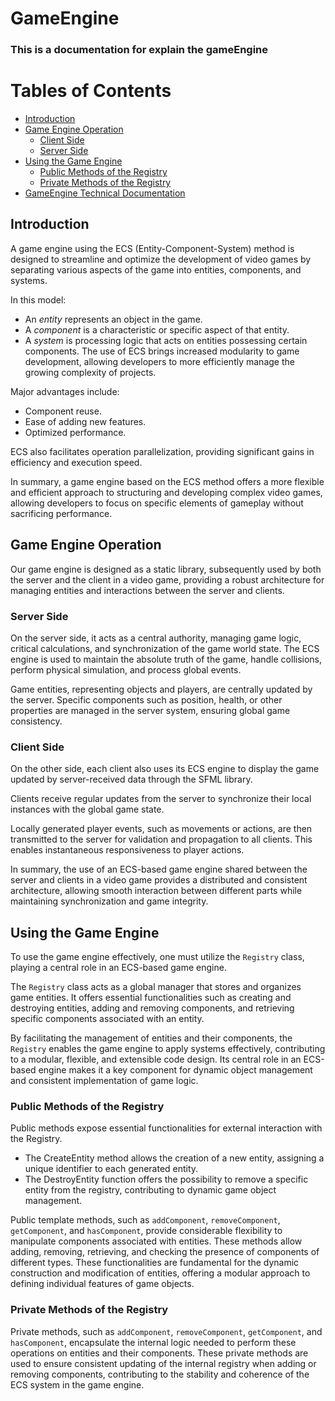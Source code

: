# GameEngine

### This is a documentation for explain the gameEngine

# Tables of Contents

- [Introduction](#introduction)
- [Game Engine Operation](#Game-Engine-Operation)
    - [Client Side](#client-side)
    - [Server Side](#server-side)
- [Using the Game Engine](#Using-the-Game-Engine)
    - [Public Methods of the Registry](#Public-Methods-of-the-Registry)
    - [Private Methods of the Registry](#Private-Methods-of-the-x²Registry)
- [GameEngine Technical Documentation](techGameEngine.md)

## Introduction

A game engine using the ECS (Entity-Component-System) method is designed to streamline and optimize the development of video games by separating various aspects of the game into entities, components, and systems.

In this model:

- An *entity* represents an object in the game.
- A *component* is a characteristic or specific aspect of that entity.
- A *system* is processing logic that acts on entities possessing certain components.
The use of ECS brings increased modularity to game development, allowing developers to more efficiently manage the growing complexity of projects.

Major advantages include:

- Component reuse.
- Ease of adding new features.
- Optimized performance.

ECS also facilitates operation parallelization, providing significant gains in efficiency and execution speed.

In summary, a game engine based on the ECS method offers a more flexible and efficient approach to structuring and developing complex video games, allowing developers to focus on specific elements of gameplay without sacrificing performance.

## Game Engine Operation

Our game engine is designed as a static library, subsequently used by both the server and the client in a video game, providing a robust architecture for managing entities and interactions between the server and clients.

### Server Side

On the server side, it acts as a central authority, managing game logic, critical calculations, and synchronization of the game world state. The ECS engine is used to maintain the absolute truth of the game, handle collisions, perform physical simulation, and process global events.

Game entities, representing objects and players, are centrally updated by the server. Specific components such as position, health, or other properties are managed in the server system, ensuring global game consistency.

### Client Side

On the other side, each client also uses its ECS engine to display the game updated by server-received data through the SFML library.

Clients receive regular updates from the server to synchronize their local instances with the global game state.

Locally generated player events, such as movements or actions, are then transmitted to the server for validation and propagation to all clients. This enables instantaneous responsiveness to player actions.

In summary, the use of an ECS-based game engine shared between the server and clients in a video game provides a distributed and consistent architecture, allowing smooth interaction between different parts while maintaining synchronization and game integrity.

## Using the Game Engine

To use the game engine effectively, one must utilize the `Registry` class, playing a central role in an ECS-based game engine.

The `Registry` class acts as a global manager that stores and organizes game entities. It offers essential functionalities such as creating and destroying entities, adding and removing components, and retrieving specific components associated with an entity.

By facilitating the management of entities and their components, the `Registry` enables the game engine to apply systems effectively, contributing to a modular, flexible, and extensible code design. Its central role in an ECS-based engine makes it a key component for dynamic object management and consistent implementation of game logic.

### Public Methods of the Registry

Public methods expose essential functionalities for external interaction with the Registry.

- The CreateEntity method allows the creation of a new entity, assigning a unique identifier to each generated entity.
- The DestroyEntity function offers the possibility to remove a specific entity from the registry, contributing to dynamic game object management.

Public template methods, such as `addComponent`, `removeComponent`, `getComponent`, and `hasComponent`, provide considerable flexibility to manipulate components associated with entities. These methods allow adding, removing, retrieving, and checking the presence of components of different types. These functionalities are fundamental for the dynamic construction and modification of entities, offering a modular approach to defining individual features of game objects.

### Private Methods of the Registry

Private methods, such as `addComponent`, `removeComponent`, `getComponent`, and `hasComponent`, encapsulate the internal logic needed to perform these operations on entities and their components. These private methods are used to ensure consistent updating of the internal registry when adding or removing components, contributing to the stability and coherence of the ECS system in the game engine.